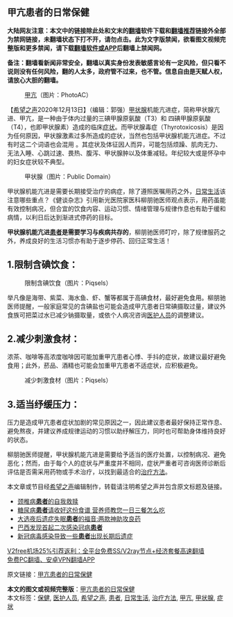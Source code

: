 <h2>甲亢患者的日常保健</h2> <p class="notice"><b>大陆网友注意：本文中的链接除此处和文末的<a href="https://github.com/bannedbook/fanqiang" >翻墙</a>软件下载和<a href="https://github.com/killgcd/justmysocks/blob/master/README.md">翻墙推荐</a>链接外全部为禁网链接，未翻墙状态下打不开，请勿点击。此为文字版禁闻，欲看图文视频完整版和更多禁闻，请下载<a href="https://github.com/bannedbook/fanqiang">翻墙软件或APP</a>后翻墙上禁闻网。</p><p>备注：翻墙看新闻非常安全，翻墙以真实身份发表敏感言论有一定风险，但只看不说则没有任何风险，翻的人太多，政府管不过来，也不管。信息自由是天赋人权，请放心大胆的翻墙。</b></p>  <div class="entry"> <figure><figcaption><a href="https://www.bannedbook.org/bnews/tag/%e7%94%b2%e4%ba%a2/" class="st_tag internal_tag" rel="tag" title="标签 甲亢 下的日志">甲亢</a>（图片：PhotoAC）</figcaption></figure> <p>【<span class='wp_keywordlink_affiliate'><a href="https://www.soundofhope.org" title="希望之声" target="_blank">希望之声</a></span>2020年12月13日】（编辑：郭强）<a href="https://www.bannedbook.org/bnews/tag/%E7%94%B2%E7%8A%B6%E8%85%BA/" class="st_tag internal_tag" rel="tag" title="标签 甲状腺 下的日志">甲状腺</a>机能亢进症，简称甲状腺亢进、甲亢，是一种由于体内过量的三碘甲腺原氨酸（T3）和 四碘甲腺原氨酸（T4），也即甲状腺素）造成的临床<a href="https://www.bannedbook.org/bnews/tag/%E7%97%87%E7%8A%B6/" class="st_tag internal_tag" rel="tag" title="标签 症状 下的日志">症状</a>。而甲状腺毒症（Thyrotoxicosis）是因为任何原因，甲状腺激素过多所造成的症状，当然也包括甲状腺机能亢进症。不过有时这二个词语也会混用 。其症状及体征因人而异，可能包括烦躁、肌肉无力、无法入睡、心跳过速、畏热、腹泻、甲状腺肿以及体重减轻。年纪较大或是怀孕中的妇女症状较不典型。</p> <figure><figcaption>甲状腺（图片：Public Domain）</figcaption></figure> <p>甲状腺机能亢进是需要长期接受治疗的病症，除了遵照医嘱用药之外，<a href="https://www.bannedbook.org/bnews/tag/%e6%97%a5%e5%b8%b8%e7%94%9f%e6%b4%bb/" class="st_tag internal_tag" rel="tag" title="标签 日常生活 下的日志">日常生活</a>该注意哪些重点？《健谈杂志》引用新光医院家医科柳朋驰医师观点表示，用药虽能有效控制病况，但合宜的饮食内容、运动习惯、情绪管理与规律作息也有助于缓和病情，以利日后达到渐进式停药的目标。</p> <p><strong>甲状腺机能亢进<a href="https://www.bannedbook.org/bnews/tag/%E6%82%A3%E8%80%85/" class="st_tag internal_tag" rel="tag" title="标签 患者 下的日志">患者</a>是需要学习与疾病共存的</strong>，柳朋驰医师叮咛，除了规律服药之外，养成良好的生活习惯亦有助于逐步停药、回归正常生活！</p>  <h2>1.限制含碘饮食：</h2> <figure><figcaption>限制含碘饮食（图片：Piqsels）</figcaption></figure> <p>举凡像是海带、紫菜、海水鱼、虾、蟹等都属于高碘食材，最好避免食用。柳朋驰医师提醒，一般家庭常见的含碘盐也可能会造成甲亢患者日常碘摄取过量，建议外食族可把菜过水已减少钠摄取量，或依个人病况咨询<a href="https://www.bannedbook.org/bnews/tag/%E5%8C%BB%E6%8A%A4%E4%BA%BA%E5%91%98/" class="st_tag internal_tag" rel="tag" title="标签 医护人员 下的日志">医护人员</a>的调整建议。</p> <h2>2.减少刺激食材：</h2> <p>浓茶、咖啡等高浓度咖啡因可能加重甲亢患者心悸、手抖的症状，故建议最好避免食用；此外，菸品、酒精也可能会加重甲亢患者不适症状，应积极避免。</p> <figure><figcaption>减少刺激食材（图片：Piqsels）</figcaption></figure> <h2>3.适当纾缓压力：</h2> <p>压力是造成甲亢患者症状加剧的常见原因之一，因此建议患者最好保持正常作息、避免熬夜，并建议养成规律运动的习惯以助纾解压力，同时也可帮助身体维持良好的状态。</p>  <p>柳朋驰医师提醒，甲状腺机能亢进是需要给予适当的医疗处置，以控制病况、避免恶化；然而，由于每个人的症状与严重度并不相同，症状严重者可咨询医师诊断后评估是否需采用药物或手术治疗，以找到最适合的<a href="https://www.bannedbook.org/bnews/tag/%E6%B2%BB%E7%96%97%E6%96%B9%E6%B3%95/" class="st_tag internal_tag" rel="tag" title="标签 治疗方法 下的日志">治疗方法</a>。</p> <p>本文章或节目经<a href="https://www.bannedbook.org/bnews/tag/%e5%b8%8c%e6%9c%9b%e4%b9%8b%e5%a3%b0/" class="st_tag internal_tag" rel="tag" title="标签 希望之声 下的日志">希望之声</a>编辑制作，转载请注明希望之声并包含原文标题及链接。</p> <ul class='op-related-articles' title='相关阅读'> <li><a href='https://www.bannedbook.org/bnews/lifebaike/20201213/1446812.html' target='_blank'>颈椎病<b>患者</b>的自我救赎</a></li> <li><a href='https://www.bannedbook.org/bnews/health/20201213/1446799.html' target='_blank'>糖尿病<b>患者</b>请收好这份食谱 营养师教您一日三餐怎么吃</a></li> <li><a href='https://www.bannedbook.org/bnews/cbnews/20201212/1446108.html' target='_blank'>大选夜后遗症失眠<b>患者</b>的福音:两款神助攻良药</a></li> <li><a href='https://www.bannedbook.org/bnews/baitai/20201211/1445909.html' target='_blank'>巴西发现首起二次感染冠病<b>患者</b></a></li> <li><a href='https://www.bannedbook.org/bnews/worldnews/usa/20201210/1445295.html' target='_blank'>新冠病毒感染导致一些<b>患者</b>出现长期后遗症</a></li> </ul> <p class="texttj"> <a href="https://www.bannedbook.org/forum23/topic22702.html" target="_blank">V2free机场25%引荐返利：全平台免费SS/V2ray节点+经济套餐高速翻墙</a><br/> <a href="https://github.com/bannedbook/fanqiang/wiki/%E7%A6%81%E9%97%BB%E7%BD%91%E5%AE%89%E5%8D%93%E7%BF%BB%E5%A2%99%E6%96%B0%E9%97%BBAPP" target="_blank">免费PC翻墙、安卓VPN翻墙APP</a></p><p>原文链接：<a class="src_link"  href="https://www.soundofhope.org/post/451870" target="_blank">甲亢患者的日常保健</a></p> <a name='sharetosocial'></a>       <div><b>本文的图文或视频完整版</b>：<a href='https://www.bannedbook.org/bnews/comments/20201213/1447044.html'>甲亢患者的日常保健</a></div>  </div><!--END ENTRY--> <div class="postfooter"> <div>本文标签：<a href="https://www.bannedbook.org/bnews/tag/%e4%bf%9d%e5%81%a5/" rel="tag">保健</a>, <a href="https://www.bannedbook.org/bnews/tag/%E5%8C%BB%E6%8A%A4%E4%BA%BA%E5%91%98/" rel="tag">医护人员</a>, <a href="https://www.bannedbook.org/bnews/tag/%e5%b8%8c%e6%9c%9b%e4%b9%8b%e5%a3%b0/" rel="tag">希望之声</a>, <a href="https://www.bannedbook.org/bnews/tag/%E6%82%A3%E8%80%85/" rel="tag">患者</a>, <a href="https://www.bannedbook.org/bnews/tag/%e6%97%a5%e5%b8%b8%e7%94%9f%e6%b4%bb/" rel="tag">日常生活</a>, <a href="https://www.bannedbook.org/bnews/tag/%E6%B2%BB%E7%96%97%E6%96%B9%E6%B3%95/" rel="tag">治疗方法</a>, <a href="https://www.bannedbook.org/bnews/tag/%e7%94%b2%e4%ba%a2/" rel="tag">甲亢</a>, <a href="https://www.bannedbook.org/bnews/tag/%E7%94%B2%E7%8A%B6%E8%85%BA/" rel="tag">甲状腺</a>, <a href="https://www.bannedbook.org/bnews/tag/%E7%97%87%E7%8A%B6/" rel="tag">症状</a></div>  </div><!--END POSTFOOTER--> 